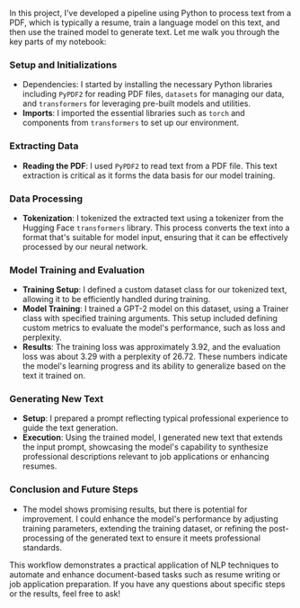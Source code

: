 In this project, I've developed a pipeline using Python to process text from a PDF, which is typically a resume, train a language model on this text, and then use the trained model to generate text. Let me walk you through the key parts of my notebook:

### **Setup and Initializations**
- Dependencies: I started by installing the necessary Python libraries including `PyPDF2` for reading PDF files, `datasets` for managing our data, and `transformers` for leveraging pre-built models and utilities.
- **Imports**: I imported the essential libraries such as `torch` and components from `transformers` to set up our environment.

### **Extracting Data**
- **Reading the PDF**: I used `PyPDF2` to read text from a PDF file. This text extraction is critical as it forms the data basis for our model training.

### **Data Processing**
- **Tokenization**: I tokenized the extracted text using a tokenizer from the Hugging Face `transformers` library. This process converts the text into a format that's suitable for model input, ensuring that it can be effectively processed by our neural network.

### **Model Training and Evaluation**
- **Training Setup**: I defined a custom dataset class for our tokenized text, allowing it to be efficiently handled during training.
- **Model Training**: I trained a GPT-2 model on this dataset, using a Trainer class with specified training arguments. This setup included defining custom metrics to evaluate the model's performance, such as loss and perplexity.
- **Results**: The training loss was approximately 3.92, and the evaluation loss was about 3.29 with a perplexity of 26.72. These numbers indicate the model's learning progress and its ability to generalize based on the text it trained on.

### **Generating New Text**
- **Setup**: I prepared a prompt reflecting typical professional experience to guide the text generation.
- **Execution**: Using the trained model, I generated new text that extends the input prompt, showcasing the model's capability to synthesize professional descriptions relevant to job applications or enhancing resumes.

### **Conclusion and Future Steps**
- The model shows promising results, but there is potential for improvement. I could enhance the model's performance by adjusting training parameters, extending the training dataset, or refining the post-processing of the generated text to ensure it meets professional standards.

This workflow demonstrates a practical application of NLP techniques to automate and enhance document-based tasks such as resume writing or job application preparation. If you have any questions about specific steps or the results, feel free to ask!
